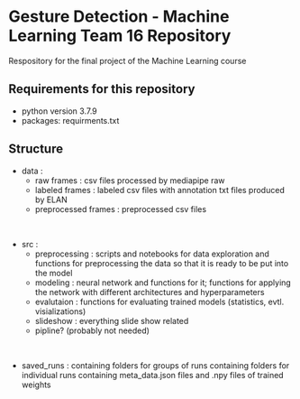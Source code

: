 # Gesture Detection - Machine Learning Team 16 Repository

Respository for the final project of the Machine Learning course

## Requirements for this repository
- python version 3.7.9 
- packages: requirments.txt


## Structure
- data : 
  - raw frames : csv files processed by mediapipe raw
  - labeled frames : labeled csv files with annotation txt files produced by ELAN
  - preprocessed frames : preprocessed csv files
  
&nbsp;

- src :
  - preprocessing : scripts and notebooks for data exploration and functions for preprocessing the data so that it is ready to be put into the model
  - modeling : neural network and functions for it; functions for applying the network with different architectures and hyperparameters
  - evalutaion : functions for evaluating trained models (statistics, evtl. visializations)
  - slideshow : everything slide show related
  - pipline? (probably not needed)
  
&nbsp;

- saved_runs : containing folders for groups of runs containing folders for individual runs containing meta_data.json files and .npy files of trained weights
  

